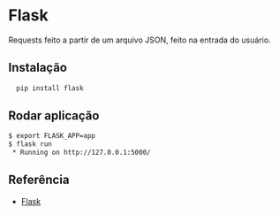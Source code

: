 
# Flask

Requests feito a partir de um arquivo JSON, feito na entrada do usuário.




## Instalação


```bash
  pip install flask
```

## Rodar aplicação

```bash
$ export FLASK_APP=app
$ flask run
 * Running on http://127.0.0.1:5000/
```




    
## Referência

 - [Flask](https://flask.palletsprojects.com/en/2.1.x/)

 
